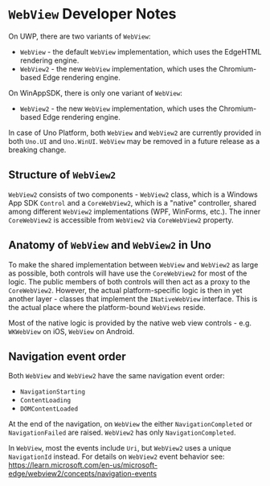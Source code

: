 # `WebView` Developer Notes

On UWP, there are two variants of `WebView`:

- `WebView` - the default `WebView` implementation, which uses the EdgeHTML rendering engine.
- `WebView2` - the new `WebView` implementation, which uses the Chromium-based Edge rendering engine.

On WinAppSDK, there is only one variant of `WebView`:

- `WebView2` - the new `WebView` implementation, which uses the Chromium-based Edge rendering engine.

In case of Uno Platform, both `WebView` and `WebView2` are currently provided in both `Uno.UI` and `Uno.WinUI`.
`WebView` may be removed in a future release as a breaking change.

## Structure of `WebView2`

`WebView2` consists of two components - `WebView2` class, which is a Windows App SDK `Control` and a `CoreWebView2`,
which is a "native" controller, shared among different `WebView2` implementations (WPF, WinForms, etc.). The inner
`CoreWebView2` is accessible from `WebView2` via `CoreWebView2` property.

## Anatomy of `WebView` and `WebView2` in Uno

To make the shared implementation between `WebView` and `WebView2` as large as possible, both controls will have
use the `CoreWebView2` for most of the logic. The public members of both controls will then act as a proxy to the
`CoreWebView2`. However, the actual platform-specific logic is then in yet another layer - classes that implement
the `INativeWebView` interface. This is the actual place where the platform-bound `WebViews` reside.

Most of the native logic is provided by the native web view controls - e.g. `WKWebView` on iOS, `WebView` on Android.

## Navigation event order

Both `WebView` and `WebView2` have the same navigation event order:

- `NavigationStarting`
- `ContentLoading`
- `DOMContentLoaded`

At the end of the navigation, on `WebView` the either `NavigationCompleted` or `NavigationFailed` are raised.
`WebView2` has only `NavigationCompleted`.

In `WebView`, most the events include `Uri`, but `WebView2` uses a unique `NavigationId` instead.
For details on `WebView2` event behavior see: https://learn.microsoft.com/en-us/microsoft-edge/webview2/concepts/navigation-events
